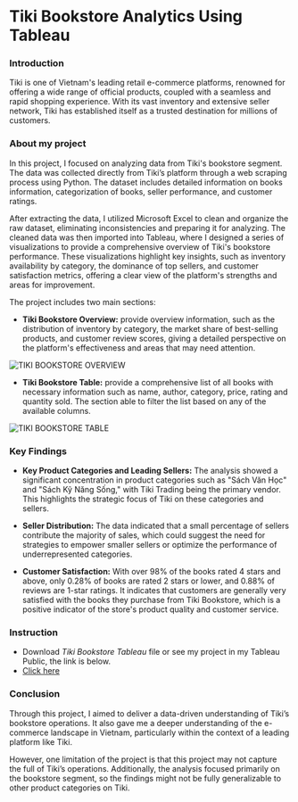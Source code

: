 # Tiki Bookstore Analytics Using Tableau

### Introduction
Tiki is one of Vietnam's leading retail e-commerce platforms, renowned for offering a wide range of official products, coupled with a seamless and rapid shopping experience. With its vast inventory and extensive seller network, Tiki has established itself as a trusted destination for millions of customers.

### About my project
In this project, I focused on analyzing data from Tiki's bookstore segment. The data was collected directly from Tiki’s platform through a web scraping process using Python. The dataset includes detailed information on books information, categorization of books, seller performance, and customer ratings.

After extracting the data, I utilized Microsoft Excel to clean and organize the raw dataset, eliminating inconsistencies and preparing it for analyzing. The cleaned data was then imported into Tableau, where I designed a series of visualizations to provide a comprehensive overview of Tiki's bookstore performance. These visualizations highlight key insights, such as inventory availability by category, the dominance of top sellers, and customer satisfaction metrics, offering a clear view of the platform's strengths and areas for improvement.

The project includes two main sections:

- **Tiki Bookstore Overview:** provide overview information, such as the distribution of inventory by category, the market share of best-selling products, and customer review scores, giving a detailed perspective on the platform's effectiveness and areas that may need attention.

![TIKI BOOKSTORE OVERVIEW](https://github.com/user-attachments/assets/25b79df3-c867-45b3-a917-872949175898)

- **Tiki Bookstore Table:** provide a comprehensive list of all books with necessary information such as name, author, category, price, rating and quantity sold. The section able to filter the list based on any of the available columns.

![TIKI BOOKSTORE TABLE](https://github.com/user-attachments/assets/f2a813d1-d032-4a6e-9b4b-cd617f41286e)

### Key Findings
- **Key Product Categories and Leading Sellers:** The analysis showed a significant concentration in product categories such as "Sách Văn Học" and "Sách Kỹ Năng Sống," with Tiki Trading being the primary vendor. This highlights the strategic focus of Tiki on these categories and sellers.

- **Seller Distribution:** The data indicated that a small percentage of sellers contribute the majority of sales, which could suggest the need for strategies to empower smaller sellers or optimize the performance of underrepresented categories.

- **Customer Satisfaction:** With over 98% of the books rated 4 stars and above, only 0.28% of books are rated 2 stars or lower, and 0.88% of reviews are 1-star ratings. It indicates that customers are generally very satisfied with the books they purchase from Tiki Bookstore, which is a positive indicator of the store's product quality and customer service.
### Instruction
- Download *Tiki Bookstore Tableau* file or see my project in my Tableau Public, the link is below.
- [Click here](https://public.tableau.com/app/profile/long.nguyen8522/viz/TikiBook_Dashboard/TIKIBOOKSTOREOVERVIEW)

### Conclusion
Through this project, I aimed to deliver a data-driven understanding of Tiki’s bookstore operations. It also gave me a deeper understanding of the e-commerce landscape in Vietnam, particularly within the context of a leading platform like Tiki.

However, one limitation of the project is that this project may not capture the full of Tiki’s operations. Additionally, the analysis focused primarily on the bookstore segment, so the findings might not be fully generalizable to other product categories on Tiki.
